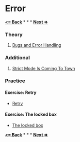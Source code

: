 # Error

**[<= Back](../06-project-elife/project-elife.md)**		*	*	*	**[Next =>](../08-regexp/regexp.md)**

### Theory

1. [Bugs and Error Handling](http://eloquentjavascript.net/08_error.html)

### Additional

1. [Strict Mode Is Coming To Town](http://yuiblog.com/blog/2010/12/14/strict-mode-is-coming-to-town)

### Practice

#### Exercise: Retry

* [Retry](http://eloquentjavascript.net/08_error.html#h_n1zYouiAfX)

#### Exercise: The locked box

* [The locked box](http://eloquentjavascript.net/08_error.html#h_iGlwnUbkRs)

**[<= Back](../06-project-elife/project-elife.md)**		*	*	*	**[Next =>](../08-regexp/regexp.md)**



